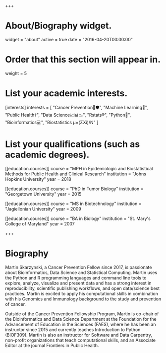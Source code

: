 +++
# About/Biography widget.
widget = "about"
active = true
date = "2016-04-20T00:00:00"

# Order that this section will appear in.
weight = 5

# List your academic interests.
[interests]
  interests = [
    "Cancer Prevention🦀🛡️",
    "Machine Learning🤖",
    "Public Health⚕️",
    "Data Science📈📊📉",
    "Rstats®",
    "Python🐍",
    "Bioinformatics💻",
    "Biostatistics μ=(ΣXi)/N"
  ]

# List your qualifications (such as academic degrees).
[[education.courses]]
  course = "MPH in Epidemiologic and Biostatistical Methods for Public Health and Clinical Research"
  institution = "Johns Hopkins University"
  year = 2018

[[education.courses]]
  course = "PhD in Tumor Biology"
  institution = "Georgetown University"
  year = 2015

[[education.courses]]
  course = "MS in Biotechnology"
  institution = "Jagiellonian University"
  year = 2009

[[education.courses]]
  course = "BA in Biology"
  institution = "St. Mary's College of Maryland"
  year = 2007
 
+++

# Biography

Martin Skarzynski, a Cancer Prevention Fellow since 2017, is passionate about Bioinformatics, Data Science and Statistical Computing. Martin uses the Python and R programming languages and command line tools to explore, analyze, visualize and present data and has a strong interest in reproducibility, scientific publishing workflows, and open data/science best practices. Martin is excited to apply his computational skills in combination with his Genomics and Immunology background to the study and prevention of cancer.

Outside of the Cancer Prevention Fellowship Program, Martin is co-chair of the Bioinformatics and Data Science Department at the Foundation for the Advancement of Education in the Sciences (FAES), where he has been an instructor since 2015 and currently teaches Introduction to Python (BIOF309). Martin is also an instructor for Software and Data Carpentry, non-profit organizations that teach computational skills, and an Associate Editor at the journal Frontiers in Public Health.

